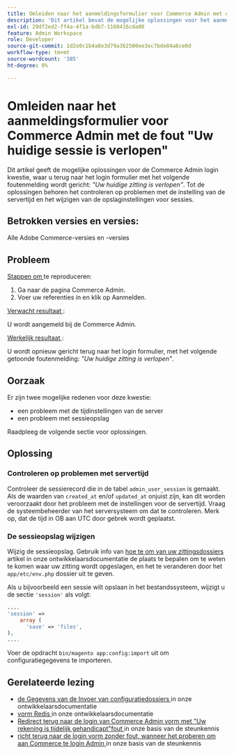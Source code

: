 ```yaml
---
title: Omleiden naar het aanmeldingsformulier voor Commerce Admin met de fout "Uw huidige sessie is verlopen"
description: 'Dit artikel bevat de mogelijke oplossingen voor het aanmeldingsprobleem van Commerce Admin, waarbij u met het volgende foutbericht terugkeert naar het aanmeldingsformulier: *"Uw huidige sessie is verlopen"*. Tot de oplossingen behoren het controleren op problemen met de instelling van de servertijd en het wijzigen van de opslaginstellingen voor sessies.'
exl-id: 29df2ed2-ff4a-4f1a-bdb7-1160416cda00
feature: Admin Workspace
role: Developer
source-git-commit: 1d2e0c1b4a8e3d79a362500ee3ec7bde84a6ce0d
workflow-type: tm+mt
source-wordcount: '385'
ht-degree: 0%

---
```


# Omleiden naar het aanmeldingsformulier voor Commerce Admin met de fout &quot;Uw huidige sessie is verlopen&quot;

Dit artikel geeft de mogelijke oplossingen voor de Commerce Admin login kwestie, waar u terug naar het login formulier met het volgende foutenmelding wordt gericht: *&quot;Uw huidige zitting is verlopen&quot;*. Tot de oplossingen behoren het controleren op problemen met de instelling van de servertijd en het wijzigen van de opslaginstellingen voor sessies.

## Betrokken versies en versies:

Alle Adobe Commerce-versies en -versies

## Probleem

<u> Stappen om </u> te reproduceren:

1. Ga naar de pagina Commerce Admin.
1. Voer uw referenties in en klik op Aanmelden.

<u> Verwacht resultaat </u>:

U wordt aangemeld bij de Commerce Admin.

<u> Werkelijk resultaat </u>:

U wordt opnieuw gericht terug naar het login formulier, met het volgende getoonde foutenmelding: *&quot;Uw huidige zitting is verlopen&quot;*.

## Oorzaak

Er zijn twee mogelijke redenen voor deze kwestie:

* een probleem met de tijdinstellingen van de server
* een probleem met sessieopslag

Raadpleeg de volgende sectie voor oplossingen.

## Oplossing

### Controleren op problemen met servertijd

Controleer de sessierecord die in de tabel `admin_user_session` is gemaakt. Als de waarden van `created_at` en/of `updated_at` onjuist zijn, kan dit worden veroorzaakt door het probleem met de instellingen voor de servertijd. Vraag de systeembeheerder van het serversysteem om dat te controleren. Merk op, dat de tijd in OB aan UTC door gebrek wordt geplaatst.

### De sessieopslag wijzigen

Wijzig de sessieopslag. Gebruik info van [ hoe te om van uw zittingsdossiers ](https://devdocs.magento.com/guides/v2.3/config-guide/sessions.html) artikel in onze ontwikkelaarsdocumentatie de plaats te bepalen om te weten te komen waar uw zitting wordt opgeslagen, en het te veranderen door het `app/etc/env.php` dossier uit te geven.

Als u bijvoorbeeld een sessie wilt opslaan in het bestandssysteem, wijzigt u de sectie `'session'` als volgt:

```php
....
'session' =>
    array (
      'save' => 'files',
),
....
```

Voer de opdracht `bin/magento app:config:import` uit om configuratiegegevens te importeren.


## Gerelateerde lezing

* [ de Gegevens van de Invoer van configuratiedossiers ](https://devdocs.magento.com/guides/v2.3/config-guide/cli/config-cli-subcommands-config-mgmt-import.html) in onze ontwikkelaarsdocumentatie
* [ vorm Redis ](https://devdocs.magento.com/guides/v2.3/config-guide/redis/config-redis.html) in onze ontwikkelaarsdocumentatie
* [ Redirect terug naar de login van Commerce Admin vorm met &quot;Uw rekening is tijdelijk gehandicapt&quot;fout ](/help/troubleshooting/miscellaneous/redirect-back-to-the-admin-login-form-with-your-account-is-temporarily-disabled-error.md) in onze basis van de steunkennis
* [ richt terug naar de login vorm zonder fout, wanneer het proberen om aan Commerce te login Admin ](/help/troubleshooting/miscellaneous/login-redirect-when-trying-to-login-to-magento-admin.md) in onze basis van de steunkennis
